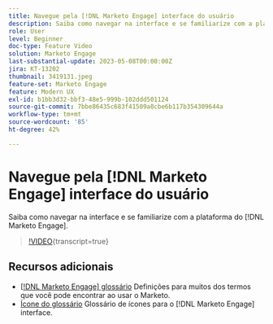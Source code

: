 ```yaml
---
title: Navegue pela [!DNL Marketo Engage] interface do usuário
description: Saiba como navegar na interface e se familiarize com a plataforma do  [!DNL Marketo Engage] .
role: User
level: Beginner
doc-type: Feature Video
solution: Marketo Engage
last-substantial-update: 2023-05-08T00:00:00Z
jira: KT-13202
thumbnail: 3419131.jpeg
feature-set: Marketo Engage
feature: Modern UX
exl-id: b1bb3d32-bbf3-48e5-999b-102ddd501124
source-git-commit: 7bbe86435c683f41509a8cbe6b117b354309644a
workflow-type: tm+mt
source-wordcount: '85'
ht-degree: 42%

---
```


# Navegue pela [!DNL Marketo Engage] interface do usuário

Saiba como navegar na interface e se familiarize com a plataforma do [!DNL Marketo Engage].

>[!VIDEO](https://video.tv.adobe.com/v/3419131/?learn=on){transcript=true}

## Recursos adicionais

* [[!DNL Marketo Engage] glossário](https://experienceleague.adobe.com/docs/marketo/using/getting-started-with-marketo/marketo-glossary.html?lang=en)
Definições para muitos dos termos que você pode encontrar ao usar o Marketo.
* [Ícone do glossário](https://experienceleague.adobe.com/docs/marketo/using/product-docs/marketo-engage-modern-ux/icon-glossary.html?lang=en)
Glossário de ícones para o [!DNL Marketo Engage] interface.
